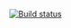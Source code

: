 [![Build status](https://ci.appveyor.com/api/projects/status/xhlhbgts89p0x1my/branch/main?svg=true)](https://ci.appveyor.com/project/AnnaKazmirchuk/pageobject/branch/main)